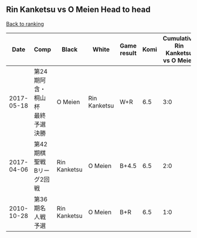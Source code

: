 ## Rin Kanketsu vs O Meien Head to head

[Back to ranking](../../index.md)




| **Date** | **Comp** | **Black** | **White** | **Game result** | **Komi** | **Cumulative Rin Kanketsu vs O Meien** | **Rin Kanketsu streak** | **O Meien streak** | 
| --- | --- | --- | --- | --- | --- | --- | --- | --- |
| 2017-05-18 | 第24期阿含・桐山杯　最終予選決勝 | O Meien | Rin Kanketsu | W+R | 6.5 | 3:0 | 3 | 0 | 
| 2017-04-06 | 第42期棋聖戦　Bリーグ2回戦 | Rin Kanketsu | O Meien | B+4.5 | 6.5 | 2:0 | 2 | 0 | 
| 2010-10-28 | 第36期名人戦予選 | Rin Kanketsu | O Meien | B+R | 6.5 | 1:0 | 1 | 0 |




